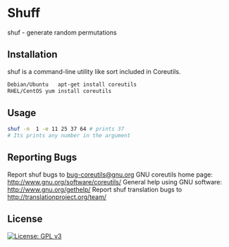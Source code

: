 # Shuff

shuf - generate random permutations


## Installation

shuf is a command-line utility like sort included in Coreutils.

```bash
Debian/Ubuntu	apt-get install coreutils
RHEL/CentOS	yum install coreutils
```

## Usage

```bash
shuf -n  1 -e 11 25 37 64 # prints 37
# Its prints any number in the argument
```
## Reporting Bugs
Report shuf bugs to bug-coreutils@gnu.org
GNU coreutils home page: <http://www.gnu.org/software/coreutils/>
General help using GNU software: <http://www.gnu.org/gethelp/>
Report shuf translation bugs to <http://translationproject.org/team/>

## License
[![License: GPL v3](https://img.shields.io/badge/License-GPLv3-blue.svg)](https://www.gnu.org/licenses/gpl-3.0)
